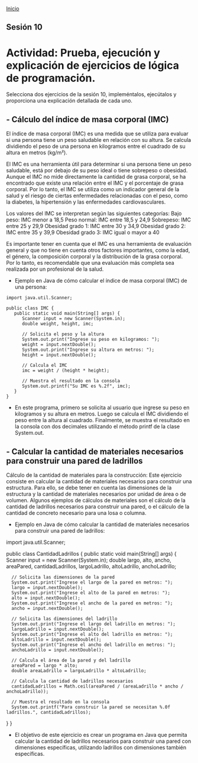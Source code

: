 <!-- No borrar o modificar -->
[Inicio](./index.md)

## Sesión 10 

# Actividad: Prueba, ejecución y explicación de ejercicios de lógica de programación.

Selecciona dos ejercicios de la sesión 10, impleméntalos, ejecútalos y proporciona una explicación detallada de cada uno.

## - Cálculo del índice de masa corporal (IMC)
El índice de masa corporal (IMC) es una medida que se utiliza para evaluar si una persona tiene un peso saludable en relación con su altura. Se calcula dividiendo el peso de una persona en kilogramos entre el cuadrado de su altura en metros (kg/m²).

El IMC es una herramienta útil para determinar si una persona tiene un peso saludable, está por debajo de su peso ideal o tiene sobrepeso o obesidad. Aunque el IMC no mide directamente la cantidad de grasa corporal, se ha encontrado que existe una relación entre el IMC y el porcentaje de grasa corporal. Por lo tanto, el IMC se utiliza como un indicador general de la salud y el riesgo de ciertas enfermedades relacionadas con el peso, como la diabetes, la hipertensión y las enfermedades cardiovasculares.

Los valores del IMC se interpretan según las siguientes categorías: Bajo peso: IMC menor a 18,5 Peso normal: IMC entre 18,5 y 24,9 Sobrepeso: IMC entre 25 y 29,9 Obesidad grado 1: IMC entre 30 y 34,9 Obesidad grado 2: IMC entre 35 y 39,9 Obesidad grado 3: IMC igual o mayor a 40

Es importante tener en cuenta que el IMC es una herramienta de evaluación general y que no tiene en cuenta otros factores importantes, como la edad, el género, la composición corporal y la distribución de la grasa corporal. Por lo tanto, es recomendable que una evaluación más completa sea realizada por un profesional de la salud.

- Ejemplo en Java de cómo calcular el índice de masa corporal (IMC) de una persona:

```
import java.util.Scanner;

public class IMC {
   public static void main(String[] args) {
      Scanner input = new Scanner(System.in);
      double weight, height, imc;
      
      // Solicita el peso y la altura
      System.out.print("Ingrese su peso en kilogramos: ");
      weight = input.nextDouble();
      System.out.print("Ingrese su altura en metros: ");
      height = input.nextDouble();

      // Calcula el IMC
      imc = weight / (height * height);

      // Muestra el resultado en la consola
      System.out.printf("Su IMC es %.2f", imc);
   }
}
```

- En este programa, primero se solicita al usuario que ingrese su peso en kilogramos y su altura en metros. Luego se calcula el IMC dividiendo el peso entre la altura al cuadrado. Finalmente, se muestra el resultado en la consola con dos decimales utilizando el método printf de la clase System.out.


 ## -  Calcular la cantidad de materiales necesarios para construir una pared de ladrillos
Cálculo de la cantidad de materiales para la construcción: Este ejercicio consiste en calcular la cantidad de materiales necesarios para construir una estructura. Para ello, se debe tener en cuenta las dimensiones de la estructura y la cantidad de materiales necesarios por unidad de área o de volumen. Algunos ejemplos de cálculos de materiales son el cálculo de la cantidad de ladrillos necesarios para construir una pared, o el cálculo de la cantidad de concreto necesario para una losa o columna.

- Ejemplo en Java de cómo calcular la cantidad de materiales necesarios para construir una pared de ladrillos:

import java.util.Scanner;

public class CantidadLadrillos {
   public static void main(String[] args) {
      Scanner input = new Scanner(System.in);
      double largo, alto, ancho, areaPared, cantidadLadrillos, largoLadrillo, altoLadrillo, anchoLadrillo;
      
      // Solicita las dimensiones de la pared
      System.out.print("Ingrese el largo de la pared en metros: ");
      largo = input.nextDouble();
      System.out.print("Ingrese el alto de la pared en metros: ");
      alto = input.nextDouble();
      System.out.print("Ingrese el ancho de la pared en metros: ");
      ancho = input.nextDouble();

      // Solicita las dimensiones del ladrillo
      System.out.print("Ingrese el largo del ladrillo en metros: ");
      largoLadrillo = input.nextDouble();
      System.out.print("Ingrese el alto del ladrillo en metros: ");
      altoLadrillo = input.nextDouble();
      System.out.print("Ingrese el ancho del ladrillo en metros: ");
      anchoLadrillo = input.nextDouble();

      // Calcula el área de la pared y del ladrillo
      areaPared = largo * alto;
      double areaLadrillo = largoLadrillo * altoLadrillo;

      // Calcula la cantidad de ladrillos necesarios
      cantidadLadrillos = Math.ceil(areaPared / (areaLadrillo * ancho / anchoLadrillo));

      // Muestra el resultado en la consola
      System.out.printf("Para construir la pared se necesitan %.0f ladrillos.", cantidadLadrillos);
   }
}

- El objetivo de este ejercicio es crear un programa en Java que permita calcular la cantidad de ladrillos necesarios para construir una pared con dimensiones específicas, utilizando ladrillos con dimensiones también específicas.
<!-- Su documentación aquí -->





